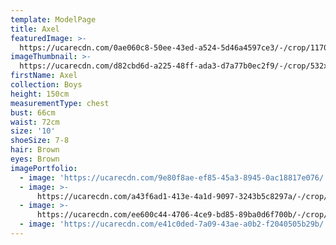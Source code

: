 ```yaml
---
template: ModelPage
title: Axel
featuredImage: >-
  https://ucarecdn.com/0ae060c8-50ee-43ed-a524-5d46a4597ce3/-/crop/1170x638/0,93/-/preview/
imageThumbnail: >-
  https://ucarecdn.com/d82cbd6d-a225-48ff-ada3-d7a77b0ec2f9/-/crop/532x705/295,173/-/preview/
firstName: Axel
collection: Boys
height: 150cm
measurementType: chest
bust: 66cm
waist: 72cm
size: '10'
shoeSize: 7-8
hair: Brown
eyes: Brown
imagePortfolio:
  - image: 'https://ucarecdn.com/9e80f8ae-ef85-45a3-8945-0ac18817e076/'
  - image: >-
      https://ucarecdn.com/a43f6ad1-413e-4a1d-9097-3243b5c8297a/-/crop/1170x1720/0,0/-/preview/
  - image: >-
      https://ucarecdn.com/ee600c44-4706-4ce9-bd85-89ba0d6f700b/-/crop/1170x1739/0,0/-/preview/
  - image: 'https://ucarecdn.com/e41c0ded-7a09-43ae-a0b2-f2040505b29b/'
---
```


